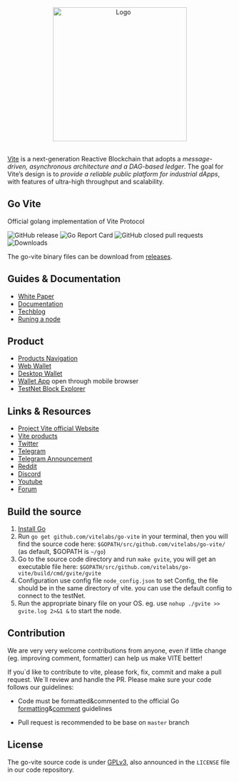 <div align="center">
    <img src="https://github.com/vitelabs/doc.vite.org/blob/master/docs/.vuepress/public/logo_black.svg" alt="Logo" width='300px' height='auto'/>
</div>

<br />

[Vite](https://vite.org) is a next-generation Reactive Blockchain that adopts a _message-driven, asynchronous architecture and a DAG-based ledger_.
The goal for Vite’s design is to _provide a reliable public platform for industrial dApps_, with features of ultra-high throughput and scalability.

## Go Vite

Official golang implementation of Vite Protocol

![GitHub release](https://img.shields.io/github/release/vitelabs/go-vite.svg)
![Go Report Card](https://goreportcard.com/badge/github.com/vitelabs/go-vite)
![GitHub closed pull requests](https://img.shields.io/github/issues-pr-closed/vitelabs/go-vite.svg)
![Downloads](https://img.shields.io/github/downloads/vitelabs/go-vite/total.svg)
<!-- ![Discord](https://img.shields.io/discord/:serverId.svg) -->


The go-vite binary files can be download from [releases](https://github.com/vitelabs/go-vite/releases).


## Guides & Documentation
   * [White Paper](https://www.vite.org/whitepaper/vite_en.pdf)
   * [Documentation](https://vite.wiki/)
   * [Techblog](https://vite.blog/)
   * [Runing a node](https://vite.wiki/tutorial/node/install.html)
   
<!-- ## Develop -->

## Product
   * [Products Navigation](https://vite.net)
   * [Web Wallet](https://wallet.vite.net)
   * [Desktop Wallet](https://github.com/vitelabs/vite-wallet)
   * [Wallet App](https://app.vite.net) open through mobile browser
   * [TestNet Block Explorer](https://testnet.vite.net)
   
## Links & Resources
   * [Project Vite official Website](https://www.vite.org/)
   * [Vite products](https://vite.net)
   * [Twitter](https://twitter.com/vitelabs)
   * [Telegram](https://t.me/vite_en)
   * [Telegram Announcement](https://t.me/vite_ann)
   * [Reddit](https://www.reddit.com/r/vitelabs)
   * [Discord](https://discordapp.com/invite/CsVY76q)
   * [Youtube](https://www.youtube.com/channel/UC8qft2rEzBnP9yJOGdsJBVg)
   * [Forum](https://forum.vite.net/)



## Build the source

1. [Install Go](https://golang.org/doc/install)
2. Run `go get github.com/vitelabs/go-vite` in your terminal, then you will find the source code here: `$GOPATH/src/github.com/vitelabs/go-vite/` (as default, $GOPATH is `~/go`)
3. Go to the source code directory and run `make gvite`, you will get an executable file here: `$GOPATH/src/github.com/vitelabs/go-vite/build/cmd/gvite/gvite`
4. Configuration use config file `node_config.json` to set Config, the file should be in the same directory of vite. you can use the default config to connect to the testNet.
5. Run the appropriate binary file on your OS. eg.  use ```nohup ./gvite >> gvite.log 2>&1 &``` to start the node.



## Contribution

We are very very welcome contributions from anyone, even if little change (eg. improving comment, formatter) can help us make VITE better!

If you\`d like to contribute to vite, please fork, fix, commit and make a pull request. We\`ll review and handle the PR. Please 
make sure your code follows our guidelines:

- Code must be formatted&commented to the official Go [formatting](https://golang.org/doc/effective_go.html#formatting)&[comment](https://golang.org/doc/effective_go.html#commentary) guidelines

- Pull request is recommended to be base on `master` branch



## License

The go-vite source code is under [GPLv3](https://www.gnu.org/licenses/gpl-3.0.html), also announced in the `LICENSE` file
in our code repository.
